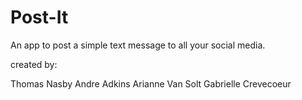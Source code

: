Post-It
=======

An app to post a simple text message to all your social media.

created by: 

Thomas Nasby
Andre Adkins
Arianne Van Solt
Gabrielle Crevecoeur
